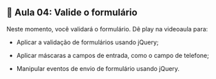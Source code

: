 ## 📝 Aula 04: Valide o formulário

Neste momento, você validará o formulário. Dê play na videoaula para:

- Aplicar a validação de formulários usando jQuery;

- Aplicar máscaras a campos de entrada, como o campo de telefone;

- Manipular eventos de envio de formulário usando jQuery.
